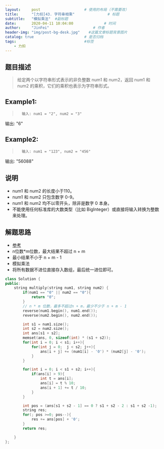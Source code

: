 ```yaml
---
layout:     post                    # 使用的布局（不需要改） 
title:      "[力扣]43. 字符串相乘"               # 标题  
subtitle:   "模拟乘法"  #副标题 
date:       2020-04-11 10:04:00              # 时间 
author:     "JinFei"                    # 作者 
header-img: "img/post-bg-desk.jpg"    #这篇文章标题背景图片 
catalog: true                       # 是否归档 
tags:                               #标签     
    - 力扣
---
```


## 题目描述
>   给定两个以字符串形式表示的非负整数 num1 和 num2，返回 num1 和 num2 的乘积，它们的乘积也表示为字符串形式。

## Example1:
 
>       输入: num1 = "2", num2 = "3"
输出: "6"


## Example2:
 
>       输入: num1 = "123", num2 = "456"
输出: "56088"


## 说明
- num1 和 num2 的长度小于110。
- num1 和 num2 只包含数字 0-9。
- num1 和 num2 均不以零开头，除非是数字 0 本身。
- 不能使用任何标准库的大数类型（比如 BigInteger）或直接将输入转换为整数来处理。


## 解题思路
- [参考](https://leetcode-cn.com/problems/multiply-strings/solution/ji-bai-100-by-nuo-33/)
- n位数*m位数，最大结果不超过 n + m
- 最小结果不小于 n + m - 1
- 模拟乘法
- 将所有数据不进位直接存入数组，最后统一进位即可。



```C++
class Solution {
public:
    string multiply(string num1, string num2) {
        if(num1 == "0" || num2 == "0"){
            return "0";
        }
        // n * m 位数，最多不超过n + m，最少不少于 n + m - 1
        reverse(num1.begin(), num1.end());
        reverse(num2.begin(), num2.end());

        int s1 = num1.size();
        int s2 = num2.size();
        int ans[s1 + s2];
        memset(ans, 0, sizeof(int) * (s1 + s2));
        for(int i = 0; i < s1; i++){
            for(int j = 0;  j < s2; j++){
                ans[i + j] += (num1[i] - '0') * (num2[j] - '0');
            }
        }

        for(int i = 0; i < s1 + s2; i++){
            if(ans[i] > 9){
                int t = ans[i];
                ans[i] = t % 10;
                ans[i + 1] += t / 10;
            }
        }

        int pos = (ans[s1 + s2 - 1] == 0 ? s1 + s2 - 2 : s1 + s2 -1);
        string res;
        for(; pos >=0; pos--){
            res += ans[pos] + '0';
        }
        return res;

    }
};
```
